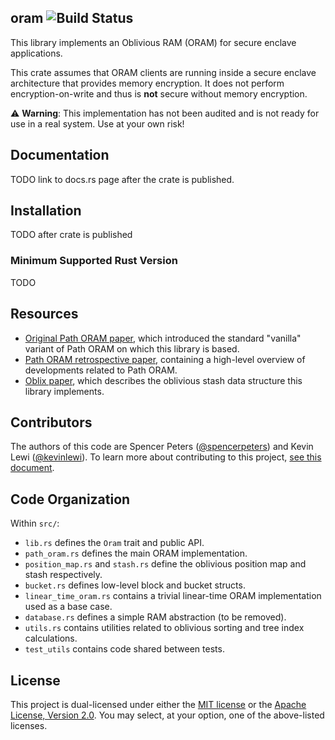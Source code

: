 ## oram ![Build Status](https://github.com/facebook/oram/workflows/CI/badge.svg)

This library implements an Oblivious RAM (ORAM) for secure enclave applications.

This crate assumes that ORAM clients are running inside a secure enclave architecture that provides memory encryption.
It does not perform encryption-on-write and thus is **not** secure without memory encryption.

⚠️ **Warning**: This implementation has not been audited and is not ready for use in a real system. Use at your own risk!

Documentation
-------------

TODO link to docs.rs page after the crate is published.

Installation
------------

TODO after crate is published

### Minimum Supported Rust Version

TODO

Resources
---------

- [Original Path ORAM paper](https://eprint.iacr.org/2013/280.pdf), which introduced the standard "vanilla" variant of Path ORAM on which this library is based.
- [Path ORAM retrospective paper](http://elaineshi.com/docs/pathoram-retro.pdf), containing a high-level overview of developments related to Path ORAM.
- [Oblix paper](https://people.eecs.berkeley.edu/~raluca/oblix.pdf), which describes the oblivious stash data structure this library implements. 

Contributors
------------

The authors of this code are Spencer Peters ([@spencerpeters](https://github.com/spencerpeters)) and Kevin Lewi
([@kevinlewi](https://github.com/kevinlewi)).
To learn more about contributing to this project, [see this document](./CONTRIBUTING.md).

Code Organization
--------------------
Within `src/`:
- `lib.rs` defines the `Oram` trait and public API.
- `path_oram.rs` defines the main ORAM implementation.
- `position_map.rs` and `stash.rs` define the oblivious position map and stash respectively.
- `bucket.rs` defines low-level block and bucket structs.
- `linear_time_oram.rs` contains a trivial linear-time ORAM implementation used as a base case.
- `database.rs` defines a simple RAM abstraction (to be removed).
- `utils.rs` contains utilities related to oblivious sorting and tree index calculations.
- `test_utils` contains code shared between tests.

License
-------

This project is dual-licensed under either the [MIT license](https://github.com/facebook/oram/main/LICENSE-MIT)
or the [Apache License, Version 2.0](https://github.com/facebook/oram/blob/main/LICENSE-APACHE).
You may select, at your option, one of the above-listed licenses.
